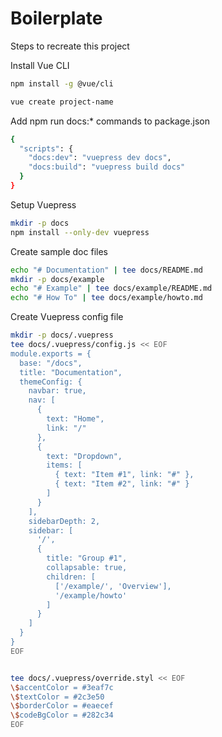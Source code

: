 # Boilerplate

Steps to recreate this project


Install Vue CLI
``` bash
npm install -g @vue/cli
```


``` bash
vue create project-name
```


Add npm run docs:* commands to package.json
``` bash
{
  "scripts": {
    "docs:dev": "vuepress dev docs",
    "docs:build": "vuepress build docs"
  }
}
```

Setup Vuepress
``` bash
mkdir -p docs
npm install --only-dev vuepress
```

Create sample doc files
``` bash
echo "# Documentation" | tee docs/README.md
mkdir -p docs/example
echo "# Example" | tee docs/example/README.md
echo "# How To" | tee docs/example/howto.md
```

Create Vuepress config file
``` bash
mkdir -p docs/.vuepress
tee docs/.vuepress/config.js << EOF
module.exports = {
  base: "/docs",
  title: "Documentation",
  themeConfig: {
    navbar: true,
    nav: [
      {
        text: "Home",
        link: "/"
      },
      {
        text: "Dropdown",
        items: [
          { text: "Item #1", link: "#" },
          { text: "Item #2", link: "#" }
        ]
      }
    ],
    sidebarDepth: 2,
    sidebar: [
      '/',
      {
        title: "Group #1",
        collapsable: true,
        children: [
          ['/example/', 'Overview'],
          '/example/howto'
        ]
      }
    ]
  }
}
EOF


tee docs/.vuepress/override.styl << EOF
\$accentColor = #3eaf7c
\$textColor = #2c3e50
\$borderColor = #eaecef
\$codeBgColor = #282c34
EOF
```

